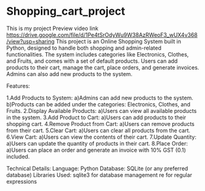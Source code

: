 # Shopping_cart_project

This is my project Preview video link https://drive.google.com/file/d/1Pe4tSrOdyWu9W38AzRWeoF3_wUX4v368/view?usp=sharing
This project is an Online Shopping System built in Python, designed to handle both shopping and admin-related functionalities. The system includes categories like Electronics, Clothes, and Fruits, and comes with a set of default products. Users can add products to their cart, manage the cart, place orders, and generate invoices. Admins can also add new products to the system.

Features:

1.Add Products to System: a)Admins can add new products to the system. b)Products can be added under the categories: Electronics, Clothes, and Fruits. 2.Display Available Products: a)Users can view all available products in the system. 3.Add Product to Cart: a)Users can add products to their shopping cart. 4.Remove Product from Cart: a)Users can remove products from their cart. 5.Clear Cart: a)Users can clear all products from the cart. 6.View Cart: a)Users can view the contents of their cart. 7.Update Quantity: a)Users can update the quantity of products in their cart. 8.Place Order: a)Users can place an order and generate an invoice with 10% GST (0.1) included.

Technical Details: Language: Python Database: SQLite (or any preferred database) Libraries Used: sqlite3 for database management re for regular expressions
